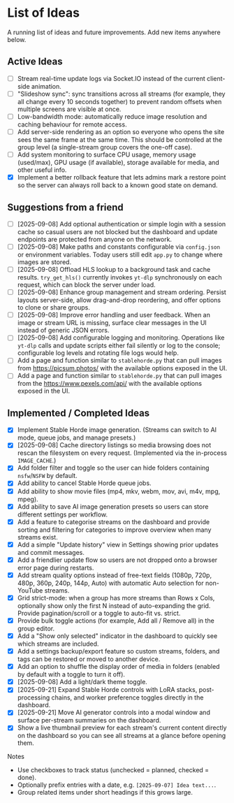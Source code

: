 # List of Ideas

A running list of ideas and future improvements. Add new items anywhere below.

## Active Ideas
- [ ] Stream real-time update logs via Socket.IO instead of the current client-side animation.
- [ ] "Slideshow sync": sync transitions across all streams (for example, they all change every 10 seconds together) to prevent random offsets when multiple screens are visible at once.
- [ ] Low-bandwidth mode: automatically reduce image resolution and caching behaviour for remote access.
- [ ] Add server-side rendering as an option so everyone who opens the site sees the same frame at the same time. This should be controlled at the group level (a single-stream group covers the one-off case).
- [ ] Add system monitoring to surface CPU usage, memory usage (used/max), GPU usage (if available), storage available for media, and other useful info.
- [x] Implement a better rollback feature that lets admins mark a restore point so the server can always roll back to a known good state on demand.

## Suggestions from a friend
- [ ] [2025-09-08] Add optional authentication or simple login with a session cache so casual users are not blocked but the dashboard and update endpoints are protected from anyone on the network.
- [ ] [2025-09-08] Make paths and constants configurable via `config.json` or environment variables. Today users still edit `app.py` to change where images are stored.
- [ ] [2025-09-08] Offload HLS lookup to a background task and cache results. `try_get_hls()` currently invokes `yt-dlp` synchronously on each request, which can block the server under load.
- [ ] [2025-09-08] Enhance group management and stream ordering. Persist layouts server-side, allow drag-and-drop reordering, and offer options to clone or share groups.
- [ ] [2025-09-08] Improve error handling and user feedback. When an image or stream URL is missing, surface clear messages in the UI instead of generic JSON errors.
- [ ] [2025-09-08] Add configurable logging and monitoring. Operations like `yt-dlp` calls and update scripts either fail silently or log to the console; configurable log levels and rotating file logs would help.
- [ ] Add a page and function similar to `stablehorde.py` that can pull images from https://picsum.photos/ with the available options exposed in the UI.
- [ ] Add a page and function similar to `stablehorde.py` that can pull images from the https://www.pexels.com/api/ with the available options exposed in the UI.

## Implemented / Completed Ideas
- [x] Implement Stable Horde image generation. (Streams can switch to AI mode, queue jobs, and manage presets.)
- [x] [2025-09-08] Cache directory listings so media browsing does not rescan the filesystem on every request. (Implemented via the in-process `IMAGE_CACHE`.)
- [x] Add folder filter and toggle so the user can hide folders containing `nsfw`/`NSFW` by default.
- [x] Add ability to cancel Stable Horde queue jobs.
- [x] Add ability to show movie files (mp4, mkv, webm, mov, avi, m4v, mpg, mpeg).
- [x] Add ability to save AI image generation presets so users can store different settings per workflow.
- [x] Add a feature to categorise streams on the dashboard and provide sorting and filtering for categories to improve overview when many streams exist.
- [x] Add a simple "Update history" view in Settings showing prior updates and commit messages.
- [x] Add a friendlier update flow so users are not dropped onto a browser error page during restarts.
- [x] Add stream quality options instead of free-text fields (1080p, 720p, 480p, 360p, 240p, 144p, Auto) with automatic Auto selection for non-YouTube streams.
- [x] Grid strict-mode: when a group has more streams than Rows x Cols, optionally show only the first N instead of auto-expanding the grid. Provide pagination/scroll or a toggle to auto-fit vs. strict.
- [x] Provide bulk toggle actions (for example, Add all / Remove all) in the group editor.
- [x] Add a "Show only selected" indicator in the dashboard to quickly see which streams are included.
- [x] Add a settings backup/export feature so custom streams, folders, and tags can be restored or moved to another device.
- [x] Add an option to shuffle the display order of media in folders (enabled by default with a toggle to turn it off).
- [x] [2025-09-08] Add a light/dark theme toggle.
- [x] [2025-09-21] Expand Stable Horde controls with LoRA stacks, post-processing chains, and worker preference toggles directly in the dashboard.
- [x] [2025-09-21] Move AI generator controls into a modal window and surface per-stream summaries on the dashboard.
- [x] Show a live thumbnail preview for each stream's current content directly on the dashboard so you can see all streams at a glance before opening them.

Notes
- Use checkboxes to track status (unchecked = planned, checked = done).
- Optionally prefix entries with a date, e.g. `[2025-09-07] Idea text...`.
- Group related items under short headings if this grows large.

